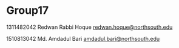 # Group17

1311482042	Redwan Rabbi Hoque	<redwan.hoque@northsouth.edu>

1510813042	Md. Amdadul Bari	<amdadul.bari@northsouth.edu>

